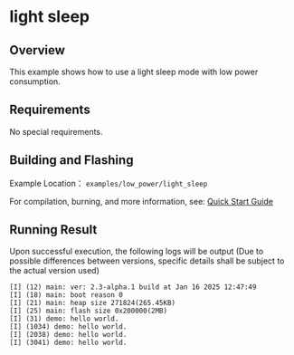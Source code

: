 # light sleep

## Overview
This example shows how to use a light sleep mode with low power consumption.

## Requirements
No special requirements.

## Building and Flashing

Example Location： `examples/low_power/light_sleep`

For compilation, burning, and more information, see: [Quick Start Guide](https://doc.winnermicro.net/w800/en/latest/get_started/index.html)


## Running Result

Upon successful execution, the following logs will be output (Due to possible differences between versions, specific details shall be subject to the actual version used)

```
[I] (12) main: ver: 2.3-alpha.1 build at Jan 16 2025 12:47:49
[I] (18) main: boot reason 0
[I] (21) main: heap size 271824(265.45KB)
[I] (25) main: flash size 0x200000(2MB)
[I] (31) demo: hello world.
[I] (1034) demo: hello world.
[I] (2038) demo: hello world.
[I] (3041) demo: hello world.
```
